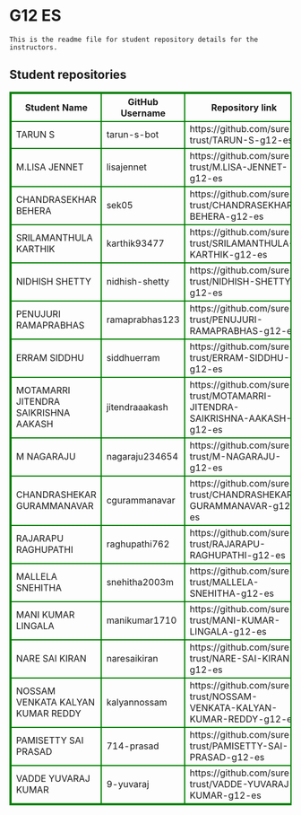 # G12 ES
    This is the readme file for student repository details for the instructors.
## Student repositories 
<table style="border : 2px solid green; width:100%;">
<tr >
<th style="border : 2px solid green;">Student Name</th>
<th style="border : 2px solid green;">GitHub Username</th>
<th style="border : 2px solid green;">Repository link</th>
</tr>
<tr style="border : 2px solid green;">
<td style="border : 2px solid green;">TARUN S</td> 

<td style="border : 2px solid green;">tarun-s-bot</td> 

<td style="border : 2px solid green;">https://github.com/sure-trust/TARUN-S-g12-es</td> 
</tr>

<tr style="border : 2px solid green;">
<td style="border : 2px solid green;">M.LISA JENNET</td> 

<td style="border : 2px solid green;">lisajennet</td> 

<td style="border : 2px solid green;">https://github.com/sure-trust/M.LISA-JENNET-g12-es</td> 
</tr>

<tr style="border : 2px solid green;">
<td style="border : 2px solid green;">CHANDRASEKHAR BEHERA</td> 

<td style="border : 2px solid green;">sek05</td> 

<td style="border : 2px solid green;">https://github.com/sure-trust/CHANDRASEKHAR-BEHERA-g12-es</td> 
</tr>

<tr style="border : 2px solid green;">
<td style="border : 2px solid green;">SRILAMANTHULA KARTHIK</td> 

<td style="border : 2px solid green;">karthik93477</td> 

<td style="border : 2px solid green;">https://github.com/sure-trust/SRILAMANTHULA-KARTHIK-g12-es</td> 
</tr>

<tr style="border : 2px solid green;">
<td style="border : 2px solid green;">NIDHISH SHETTY</td> 

<td style="border : 2px solid green;">nidhish-shetty</td> 

<td style="border : 2px solid green;">https://github.com/sure-trust/NIDHISH-SHETTY-g12-es</td> 
</tr>

<tr style="border : 2px solid green;">
<td style="border : 2px solid green;">PENUJURI RAMAPRABHAS</td> 

<td style="border : 2px solid green;">ramaprabhas123</td> 

<td style="border : 2px solid green;">https://github.com/sure-trust/PENUJURI-RAMAPRABHAS-g12-es</td> 
</tr>

<tr style="border : 2px solid green;">
<td style="border : 2px solid green;">ERRAM SIDDHU</td> 

<td style="border : 2px solid green;">siddhuerram</td> 

<td style="border : 2px solid green;">https://github.com/sure-trust/ERRAM-SIDDHU-g12-es</td> 
</tr>

<tr style="border : 2px solid green;">
<td style="border : 2px solid green;">MOTAMARRI JITENDRA SAIKRISHNA AAKASH</td> 

<td style="border : 2px solid green;">jitendraaakash</td> 

<td style="border : 2px solid green;">https://github.com/sure-trust/MOTAMARRI-JITENDRA-SAIKRISHNA-AAKASH-g12-es</td> 
</tr>

<tr style="border : 2px solid green;">
<td style="border : 2px solid green;">M NAGARAJU</td> 

<td style="border : 2px solid green;">nagaraju234654</td> 

<td style="border : 2px solid green;">https://github.com/sure-trust/M-NAGARAJU-g12-es</td> 
</tr>

<tr style="border : 2px solid green;">
<td style="border : 2px solid green;">CHANDRASHEKAR GURAMMANAVAR</td> 

<td style="border : 2px solid green;">cgurammanavar</td> 

<td style="border : 2px solid green;">https://github.com/sure-trust/CHANDRASHEKAR-GURAMMANAVAR-g12-es</td> 
</tr>

<tr style="border : 2px solid green;">
<td style="border : 2px solid green;">RAJARAPU RAGHUPATHI</td> 

<td style="border : 2px solid green;">raghupathi762</td> 

<td style="border : 2px solid green;">https://github.com/sure-trust/RAJARAPU-RAGHUPATHI-g12-es</td> 
</tr>

<tr style="border : 2px solid green;">
<td style="border : 2px solid green;">MALLELA SNEHITHA</td> 

<td style="border : 2px solid green;">snehitha2003m</td> 

<td style="border : 2px solid green;">https://github.com/sure-trust/MALLELA-SNEHITHA-g12-es</td> 
</tr>

<tr style="border : 2px solid green;">
<td style="border : 2px solid green;">MANI KUMAR LINGALA</td> 

<td style="border : 2px solid green;">manikumar1710</td> 

<td style="border : 2px solid green;">https://github.com/sure-trust/MANI-KUMAR-LINGALA-g12-es</td> 
</tr>

<tr style="border : 2px solid green;">
<td style="border : 2px solid green;">NARE SAI KIRAN</td> 

<td style="border : 2px solid green;">naresaikiran</td> 

<td style="border : 2px solid green;">https://github.com/sure-trust/NARE-SAI-KIRAN-g12-es</td> 
</tr>

<tr style="border : 2px solid green;">
<td style="border : 2px solid green;">NOSSAM VENKATA KALYAN KUMAR REDDY</td> 

<td style="border : 2px solid green;">kalyannossam</td> 

<td style="border : 2px solid green;">https://github.com/sure-trust/NOSSAM-VENKATA-KALYAN-KUMAR-REDDY-g12-es</td> 
</tr>

<tr style="border : 2px solid green;">
<td style="border : 2px solid green;">PAMISETTY SAI PRASAD</td> 

<td style="border : 2px solid green;">714-prasad</td> 

<td style="border : 2px solid green;">https://github.com/sure-trust/PAMISETTY-SAI-PRASAD-g12-es</td> 
</tr>

<tr style="border : 2px solid green;">
<td style="border : 2px solid green;">VADDE YUVARAJ KUMAR</td> 

<td style="border : 2px solid green;">9-yuvaraj</td> 

<td style="border : 2px solid green;">https://github.com/sure-trust/VADDE-YUVARAJ-KUMAR-g12-es</td> 
</tr>
